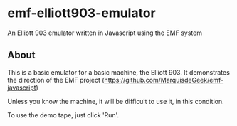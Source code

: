 # emf-elliott903-emulator
An Elliott 903 emulator written in Javascript using the EMF system

## About

This is a basic emulator for a basic machine, the Elliott 903. It demonstrates the direction of the EMF project (https://github.com/MarquisdeGeek/emf-javascript)

Unless you know the machine, it will be difficult to use it, in this condition.

To use the demo tape, just click 'Run'.
